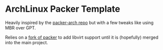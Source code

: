 ArchLinux Packer Template
=========================

Heavily inspired by the [packer-arch
repo](https://github.com/elasticdog/packer-arch) but with a few tweaks like
using MBR over GPT.

Relies on a [fork of packer](https://github.com/qur/packer/tree/libvirt) to add
libvirt support until it is (hopefully) merged into the main project.
